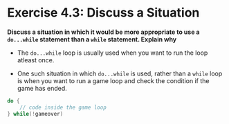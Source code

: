 # Exercise 4.3: Discuss a Situation

**Discuss a situation in which it would be more appropriate to use a `do...while` statement than a `while` statement. Explain why**

- The `do...while` loop is usually used when you want to run the loop atleast once.

- One such situation in which `do...while` is used, rather than a `while` loop is when you want to run a game loop and check the condition if the game has ended.

```cpp
do {
    // code inside the game loop
} while(!gameover)
```